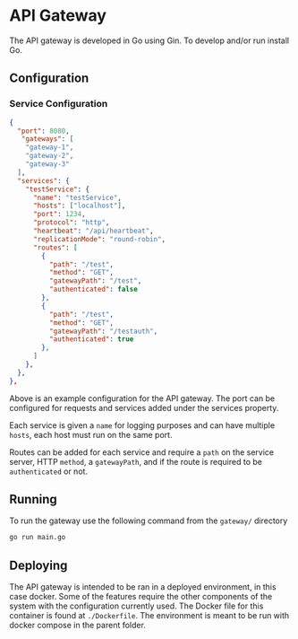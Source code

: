 # API Gateway

The API gateway is developed in Go using Gin. To develop and/or run install Go.

## Configuration

### Service Configuration


```json
{
  "port": 8080,
   "gateways": [
    "gateway-1",
    "gateway-2",
    "gateway-3"
  ],
  "services": {
    "testService": {
      "name": "testService",
      "hosts": ["localhost"],
      "port": 1234,
      "protocol": "http",
      "heartbeat": "/api/heartbeat",
      "replicationMode": "round-robin",
      "routes": [
        {
          "path": "/test",
          "method": "GET",
          "gatewayPath": "/test",
          "authenticated": false
        },
        {
          "path": "/test",
          "method": "GET",
          "gatewayPath": "/testauth",
          "authenticated": true
        },
      ]
    },
  },
},
```

Above is an example configuration for the API gateway. The port can be configured for requests and services added under the services property.

Each service is given a `name` for logging purposes and can have multiple `hosts`, each host must run on the same port.

Routes can be added for each service and require a `path` on the service server, HTTP `method`, a `gatewayPath`, and if the route is required to be `authenticated` or not.



## Running

To run the gateway use the following command from the `gateway/` directory

```bash
go run main.go
```

## Deploying

The API gateway is intended to be ran in a deployed environment, in this case docker. Some of the features require the other components of the system with the configuration currently used. The Docker file for this container is found at `./Dockerfile`. The environment is meant to be run with docker compose in the parent folder.
